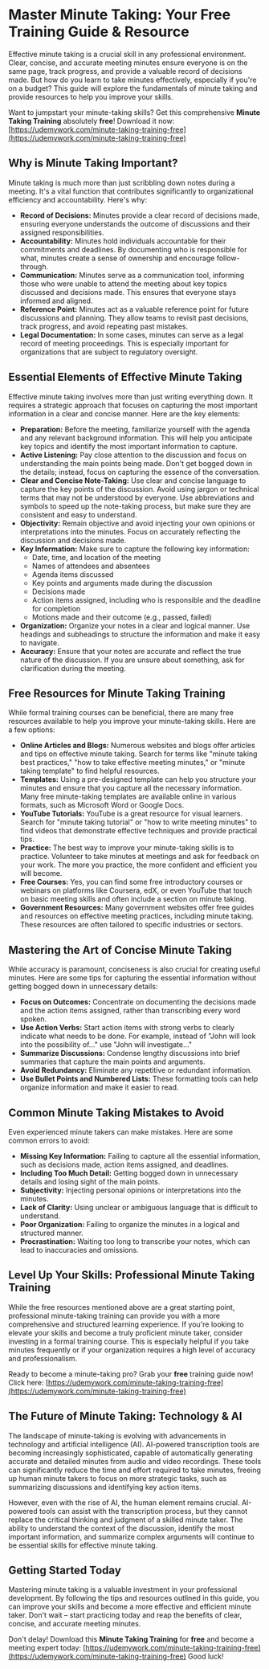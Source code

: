 # Master Minute Taking: Your Free Training Guide & Resource

Effective minute taking is a crucial skill in any professional environment. Clear, concise, and accurate meeting minutes ensure everyone is on the same page, track progress, and provide a valuable record of decisions made. But how do you learn to take minutes effectively, especially if you're on a budget? This guide will explore the fundamentals of minute taking and provide resources to help you improve your skills.

Want to jumpstart your minute-taking skills? Get this comprehensive **Minute Taking Training** absolutely **free**!  Download it now: [https://udemywork.com/minute-taking-training-free](https://udemywork.com/minute-taking-training-free)

## Why is Minute Taking Important?

Minute taking is much more than just scribbling down notes during a meeting. It's a vital function that contributes significantly to organizational efficiency and accountability. Here's why:

*   **Record of Decisions:** Minutes provide a clear record of decisions made, ensuring everyone understands the outcome of discussions and their assigned responsibilities.
*   **Accountability:** Minutes hold individuals accountable for their commitments and deadlines. By documenting who is responsible for what, minutes create a sense of ownership and encourage follow-through.
*   **Communication:** Minutes serve as a communication tool, informing those who were unable to attend the meeting about key topics discussed and decisions made. This ensures that everyone stays informed and aligned.
*   **Reference Point:** Minutes act as a valuable reference point for future discussions and planning. They allow teams to revisit past decisions, track progress, and avoid repeating past mistakes.
*   **Legal Documentation:** In some cases, minutes can serve as a legal record of meeting proceedings. This is especially important for organizations that are subject to regulatory oversight.

## Essential Elements of Effective Minute Taking

Effective minute taking involves more than just writing everything down. It requires a strategic approach that focuses on capturing the most important information in a clear and concise manner. Here are the key elements:

*   **Preparation:** Before the meeting, familiarize yourself with the agenda and any relevant background information. This will help you anticipate key topics and identify the most important information to capture.
*   **Active Listening:** Pay close attention to the discussion and focus on understanding the main points being made. Don't get bogged down in the details; instead, focus on capturing the essence of the conversation.
*   **Clear and Concise Note-Taking:** Use clear and concise language to capture the key points of the discussion. Avoid using jargon or technical terms that may not be understood by everyone. Use abbreviations and symbols to speed up the note-taking process, but make sure they are consistent and easy to understand.
*   **Objectivity:** Remain objective and avoid injecting your own opinions or interpretations into the minutes. Focus on accurately reflecting the discussion and decisions made.
*   **Key Information:** Make sure to capture the following key information:
    *   Date, time, and location of the meeting
    *   Names of attendees and absentees
    *   Agenda items discussed
    *   Key points and arguments made during the discussion
    *   Decisions made
    *   Action items assigned, including who is responsible and the deadline for completion
    *   Motions made and their outcome (e.g., passed, failed)
*   **Organization:** Organize your notes in a clear and logical manner. Use headings and subheadings to structure the information and make it easy to navigate.
*   **Accuracy:** Ensure that your notes are accurate and reflect the true nature of the discussion. If you are unsure about something, ask for clarification during the meeting.

## Free Resources for Minute Taking Training

While formal training courses can be beneficial, there are many free resources available to help you improve your minute-taking skills. Here are a few options:

*   **Online Articles and Blogs:** Numerous websites and blogs offer articles and tips on effective minute taking. Search for terms like "minute taking best practices," "how to take effective meeting minutes," or "minute taking template" to find helpful resources.
*   **Templates:** Using a pre-designed template can help you structure your minutes and ensure that you capture all the necessary information. Many free minute-taking templates are available online in various formats, such as Microsoft Word or Google Docs.
*   **YouTube Tutorials:** YouTube is a great resource for visual learners. Search for "minute taking tutorial" or "how to write meeting minutes" to find videos that demonstrate effective techniques and provide practical tips.
*   **Practice:** The best way to improve your minute-taking skills is to practice. Volunteer to take minutes at meetings and ask for feedback on your work. The more you practice, the more confident and efficient you will become.
*   **Free Courses:** Yes, you can find some free introductory courses or webinars on platforms like Coursera, edX, or even YouTube that touch on basic meeting skills and often include a section on minute taking.
*   **Government Resources:** Many government websites offer free guides and resources on effective meeting practices, including minute taking. These resources are often tailored to specific industries or sectors.

## Mastering the Art of Concise Minute Taking

While accuracy is paramount, conciseness is also crucial for creating useful minutes. Here are some tips for capturing the essential information without getting bogged down in unnecessary details:

*   **Focus on Outcomes:** Concentrate on documenting the decisions made and the action items assigned, rather than transcribing every word spoken.
*   **Use Action Verbs:** Start action items with strong verbs to clearly indicate what needs to be done. For example, instead of "John will look into the possibility of..." use "John will investigate..."
*   **Summarize Discussions:** Condense lengthy discussions into brief summaries that capture the main points and arguments.
*   **Avoid Redundancy:** Eliminate any repetitive or redundant information.
*   **Use Bullet Points and Numbered Lists:** These formatting tools can help organize information and make it easier to read.

## Common Minute Taking Mistakes to Avoid

Even experienced minute takers can make mistakes. Here are some common errors to avoid:

*   **Missing Key Information:** Failing to capture all the essential information, such as decisions made, action items assigned, and deadlines.
*   **Including Too Much Detail:** Getting bogged down in unnecessary details and losing sight of the main points.
*   **Subjectivity:** Injecting personal opinions or interpretations into the minutes.
*   **Lack of Clarity:** Using unclear or ambiguous language that is difficult to understand.
*   **Poor Organization:** Failing to organize the minutes in a logical and structured manner.
*   **Procrastination:** Waiting too long to transcribe your notes, which can lead to inaccuracies and omissions.

## Level Up Your Skills: Professional Minute Taking Training

While the free resources mentioned above are a great starting point, professional minute-taking training can provide you with a more comprehensive and structured learning experience. If you're looking to elevate your skills and become a truly proficient minute taker, consider investing in a formal training course. This is especially helpful if you take minutes frequently or if your organization requires a high level of accuracy and professionalism.

Ready to become a minute-taking pro? Grab your **free** training guide now!  Click here: [https://udemywork.com/minute-taking-training-free](https://udemywork.com/minute-taking-training-free)

## The Future of Minute Taking: Technology & AI

The landscape of minute-taking is evolving with advancements in technology and artificial intelligence (AI). AI-powered transcription tools are becoming increasingly sophisticated, capable of automatically generating accurate and detailed minutes from audio and video recordings. These tools can significantly reduce the time and effort required to take minutes, freeing up human minute takers to focus on more strategic tasks, such as summarizing discussions and identifying key action items.

However, even with the rise of AI, the human element remains crucial. AI-powered tools can assist with the transcription process, but they cannot replace the critical thinking and judgment of a skilled minute taker. The ability to understand the context of the discussion, identify the most important information, and summarize complex arguments will continue to be essential skills for effective minute taking.

## Getting Started Today

Mastering minute taking is a valuable investment in your professional development. By following the tips and resources outlined in this guide, you can improve your skills and become a more effective and efficient minute taker. Don't wait – start practicing today and reap the benefits of clear, concise, and accurate meeting minutes.

Don't delay! Download this **Minute Taking Training** for **free** and become a meeting expert today: [https://udemywork.com/minute-taking-training-free](https://udemywork.com/minute-taking-training-free) Good luck!
